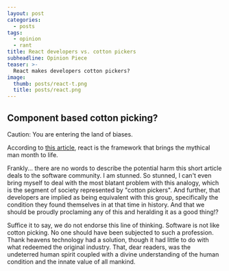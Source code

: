 ```yaml
---
layout: post
categories:
  - posts
tags:
  - opinion
  - rant
title: React developers vs. cotton pickers
subheadline: Opinion Piece
teaser: >-
  React makes developers cotton pickers?
image:
  thumb: posts/react-t.png
  title: posts/react.png
---
```

## Component based cotton picking?

<p class="big text-warning">Caution: You are entering the land of biases.</p>

According to [this article](https://hackernoon.com/react-and-the-mythical-man-month-5ac12ba91f34), react is the framework that brings the mythical man month to life.

Frankly... there are no words to describe the potential harm this short article deals to the software community. I am stunned. So stunned, I can't even bring myself to deal with the most blatant problem with this analogy, which is the segment of society represented by "cotton pickers". And further, that developers are implied as being equivalent with this group, specifically the condition they found themselves in at that time in history. And that we should be proudly proclaming any of this and heralding it as a good thing!?

Suffice it to say, we do not endorse this line of thinking. Software is not like cotton picking. No one should have been subjected to such a profession. Thank heavens technology had a solution, though it had little to do with what redeemed the original industry. That, dear readers, was the undeterred human spirit coupled with a divine understanding of the human condition and the innate value of all mankind.

